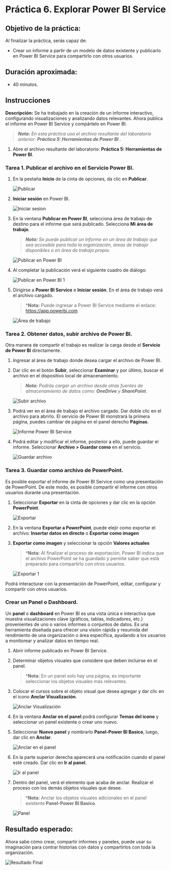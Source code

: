 # Práctica 6. Explorar Power BI Service

## Objetivo de la práctica:

Al finalizar la práctica, serás capaz de:

- Crear un informe a partir de un modelo de datos existente y publicarlo en Power BI Service para compartirlo con otros usuarios.

## Duración aproximada:

- 40 minutos.

## Instrucciones 

**Descripción:** Se ha trabajado en la creación de un informe interactivo, configurando visualizaciones y analizando datos relevantes. Ahora publica el informe en Power BI Service y compártelo en Power BI.

> ***Nota:** En esta práctica usa el archivo resultante del laboratorio anterior: **Práctica 5: Herramientas de Power BI .***

1. Abre el archivo resultante del laboratorio: **Práctica 5: Herramientas de Power BI**.

### Tarea 1. Publicar el archivo en el Servicio Power BI.

1. En la pestaña **Inicio** de la cinta de opciones, da clic en **Publicar**.

    ![Publicar](../images/Capitulo6/img1.png)

2. **Iniciar sesión** en Power BI.
    
    ![Iniciar sesion](../images/Capitulo6/img2.png)

3. En la ventana **Publicar en Power BI**, selecciona área de trabajo de destino para el informe que será publicado. Selecciona **Mi área de trabajo**.

    >***Nota:** Se puede publicar un informe en un área de trabajo que sea accesible para toda la organización, áreas de trabajo disponibles o en área de trabajo propia.*

    ![Publicar en Power BI](../images/Capitulo6/img3.png)

4. Al completar la publicación verá el siguiente cuadro de diálogo:
    
    ![Publicar en Power BI 1](../images/Capitulo6/img4.png)

5. Dirigirse a **Power BI Service** e **Iniciar sesión**. En el área de trabajo verá el archivo cargado.

    >***Nota:** Puede ingresar a Power BI Service mediante el enlace: https://app.powerbi.com

    ![Área de trabajo](../images/Capitulo6/img5.png)

### Tarea 2. Obtener datos, subir archivo de Power BI.

Otra manera de compartir el trabajo es realizar la carga desde el **Servicio de Power BI** directamente.

1. Ingresar al área de trabajo donde desea cargar el archivo de Power BI.

2. Dar clic en el botón **Subir**, seleccionar **Examinar** y por último, buscar el archivo en el dispositivo local de almacenamiento.

    >***Nota:** Podrás cargar un archivo desde otras fuentes de almacenamiento de datos como: **OneDrive** y **SharePoint***.

    ![Subir archivo](../images/Capitulo6/img6.png)

3. Podrá ver en el área de trabajo el archivo cargado. Dar doble clic en el archivo para abrirlo. El servicio de Power BI monstrará la primera página, puedes cambiar de página en el panel derecho **Páginas**.

    ![Informe Power BI Service](../images/Capitulo6/img7.png)

4. Podrá editar y modificar el informe, posterior a ello, puede guardar el informe. Seleccionar **Archivo > Guardar como** en el servicio.

    ![Guardar archivo](../images/Capitulo6/img8.png)

### Tarea 3. Guardar como archivo de PowerPoint.

Es posible exportar el informe de Power BI Service como una presentación de PowerPoint. De este modo, es posible compartir el informe con otros usuarios durante una presentación.

1. Seleccionar **Exportar** en la cinta de opciones y dar clic en la opción **PowerPoint**.

    ![Exportar](../images/Capitulo6/img9.png)

2. En la ventana **Exportar a PowerPoint**, puede elejir como exportar el archivo: **Insertar datos en directo** o **Exportar como imagen**

3. **Exportar como imagen** y seleccionar la opción **Valores actuales**

    >***Nota:** Al finalizar el proceso de exportación, Power BI indica que el archivo PowerPoint se ha guardado y permite saber que está preparado para compartirlo con otros usuarios.

    ![Exportar 1](../images/Capitulo6/img10.png)

Podrá interacturar con la presentación de PowerPoint, editar, configurar y compartir con otros usuarios.

### Crear un Panel o Dashboard.

Un **panel** o **dashboard** en Power BI es una vista única e interactiva que muestra visualizaciones clave (gráficos, tablas, indicadores, etc.) provenientes de uno o varios informes o conjuntos de datos. Es una herramienta diseñada para ofrecer una visión rápida y resumida del rendimiento de una organización o área específica, ayudando a los usuarios a monitorear y analizar datos en tiempo real.

1. Abrir informe publicado en Power BI Service.

2. Determinar objetos visuales que considere que deben incluirse en el panel.

    >***Nota:** En un panel solo hay una página, es importante seleccionar los objetos visuales más relevantes.

3. Colocar el cursos sobre el objeto visual que desea agregar y dar clic en el icono **Anclar Visualización**.

    ![Anclar Visualización](../images/Capitulo6/img11.png)

4. En la ventana **Anclar en el panel** podrá configurar **Temas del icono** y seleccionar un panel existente o crear uno nuevo.

5. Seleccionar **Nuevo panel** y nombrarlo **Panel-Power BI Basico**, luego, dar clic en **Anclar**.

    ![Anclar en el panel](../images/Capitulo6/img12.png)

6. En la parte superior derecha aparecerá una notificación cuando el panel esté creado. Dar clic en **Ir al panel**.

    ![Ir al panel](../images/Capitulo6/img13.png)

7. Dentro del panel, verá el elemento que acaba de anclar. Realizar el proceso con los demás objetos visuales que desee. 

    >***Nota:** Anclar los objetos visuales adicionales en el panel existente **Panel-Power BI Basico**.

    ![Panel](../images/Capitulo6/img14.png)

## Resultado esperado:

Ahora sabe cómo crear, compartir informes y paneles, puede usar su imaginación para contrar historias con datos y compartirlos con toda la organización.

![Resultado Final](../images/Capitulo6/img15.png)


